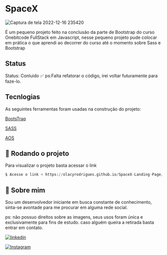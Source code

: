 # SpaceX

![Captura de tela 2022-12-16 235420](https://user-images.githubusercontent.com/71050110/208220611-fcfa75aa-56fe-4f65-8825-f3d8b0083ab4.png)

É um pequeno projeto feito na conclusão da parte de Bootstrap do curso Onebitcode FullStack em Javascript, nesse pequeno projeto pude colocar em prática o que aprendi ao decorrer do curso até o momento sobre Sass e Bootstrap

## Status

Status: Conluido ✅
ps:Falta refatorar o código, irei voltar futuramente para faze-lo.

## Tecnlogias

As seguintes ferramentas foram usadas na construção do projeto:

[BootsTrap](https://icons.getbootstrap.com)

[SASS](https://sass-lang.com)

[AOS](https://michalsnik.github.io/aos/)

## 🎲 Rodando o projeto

Para visualizar o projeto basta acessar o link

```python
$ Acesse o link < https://olacyrodrigues.github.io/SpaceX-Landing-Page/>
```

## 🚀 Sobre mim

<p>Sou um desenvolvedor iniciante em busca constante de conhecimento, sinta-se avontade para
me procurar em alguma rede social.</p>
<p> ps: não possuo direitos sobre as imagens, seus usos foram única e exclusivamente para fins de estudo. caso alguém queira a retirada basta entrar em contato.</p>

[![linkedin](https://img.shields.io/badge/linkedin-0A66C2?style=for-the-badge&logo=linkedin&logoColor=white)](https://www.linkedin.com/in/olacy-rodrigues-449a03170/)

[![Instagram](https://img.shields.io/badge/Instagram-E4405F?style=for-the-badge&logo=instagram&logoColor=white)](https://www.instagram.com/olacyrodrigues/)
